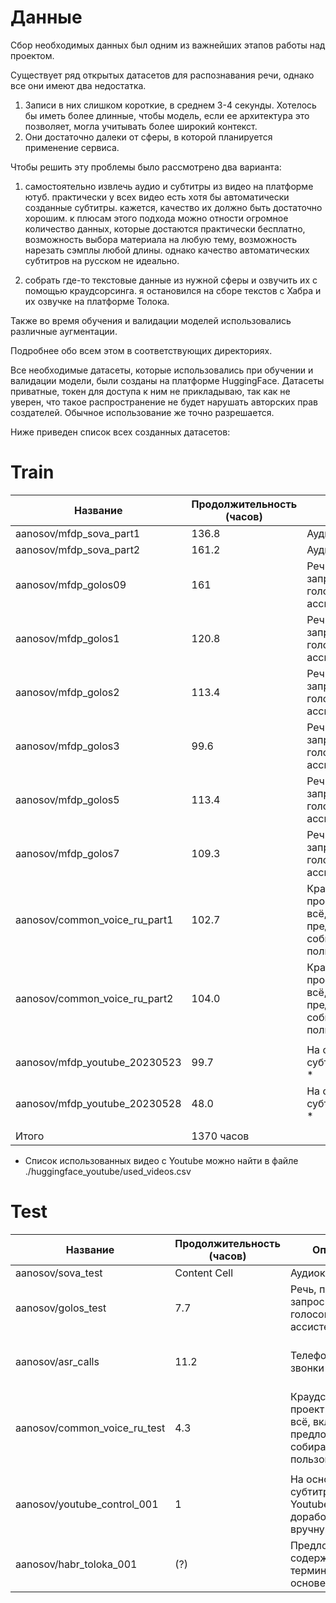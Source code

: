 # Данные

Сбор необходимых данных был одним из важнейших этапов работы над проектом. 

Существует ряд открытых датасетов для распознавания речи, однако все они имеют два недостатка. 
1. Записи в них слишком короткие, в среднем 3-4 секунды. Хотелось бы иметь более длинные, чтобы модель, если ее архитектура это позволяет, могла учитывать более широкий контекст.
2. Они достаточно далеки от сферы, в которой планируется применение сервиса.

Чтобы решить эту проблемы было рассмотрено два варианта:

1. самостоятельно извлечь аудио и субтитры из видео на платформе ютуб. практически у всех видео есть хотя бы автоматически созданные субтитры. кажется, качество их должно быть достаточно хорошим. к плюсам этого подхода можно отности огромное количество данных, которые достаются практически бесплатно, возможность выбора материала на любую тему, возможность нарезать сэмплы любой длины. однако качество автоматических субтитров на русском не идеально. 

2. собрать где-то текстовые данные из нужной сферы и озвучить их с помощью краудсорсинга. я остановился на сборе текстов с Хабра и их озвучке на платформе Толока.

Также во время обучения и валидации моделей использовались различные аугментации.

Подробнее обо всем этом в соответствующих директориях.

Все необходимые датасеты, которые использовались при обучении и валидации модели, были созданы на платформе HuggingFace. Датасеты приватные, токен для доступа к ним не прикладываю, так как не уверен, что такое распространение не будет нарушать авторских прав создателей. Обычное использование же точно разрешается.

Ниже приведен список всех созданных датасетов:

# Train

| Название  | Продолжительность (часов) | Описание | Ссылка на источник |
| ------------- | ------------- | ------------- | ------------- |
| aanosov/mfdp_sova_part1  | 136.8  | Аудиокниги  | [Sova Dataset](https://github.com/sovaai/sova-dataset) |
| aanosov/mfdp_sova_part2  | 161.2  | Аудиокниги  | [Sova Dataset](https://github.com/sovaai/sova-dataset) |
| aanosov/mfdp_golos09  | 161  | Речь, похожая на запросы к голосову ассистенту  | [Sber Golos](https://github.com/sberdevices/golos) |
| aanosov/mfdp_golos1  | 120.8  | Речь, похожая на запросы к голосову ассистенту  | [Sber Golos](https://github.com/sberdevices/golos) |
| aanosov/mfdp_golos2  | 113.4  | Речь, похожая на запросы к голосову ассистенту  | [Sber Golos](https://github.com/sberdevices/golos) |
| aanosov/mfdp_golos3  | 99.6  | Речь, похожая на запросы к голосову ассистенту  | [Sber Golos](https://github.com/sberdevices/golos) |
| aanosov/mfdp_golos5  | 113.4  | Речь, похожая на запросы к голосову ассистенту  | [Sber Golos](https://github.com/sberdevices/golos) |
| aanosov/mfdp_golos7  | 109.3  | Речь, похожая на запросы к голосову ассистенту  | [Sber Golos](https://github.com/sberdevices/golos) |
| aanosov/common_voice_ru_part1  | 102.7  | Краудсорсинговый проект Мозилы, всё, включая текст предложений собирается пользователями  | [Mozilla. Common Voice](https://commonvoice.mozilla.org/en/datasets) |
| aanosov/common_voice_ru_part2  | 104.0 | Краудсорсинговый проект Мозилы, всё, включая текст предложений собирается пользователями  | [Mozilla. Common Voice](https://commonvoice.mozilla.org/en/datasets) |
|   |   |   |  |
| aanosov/mfdp_youtube_20230523  | 99.7  | На основе субтитров Youtube *  | Собрано самостоятельно |
| aanosov/mfdp_youtube_20230528  | 48.0  | На основе субтитров Youtube *  | Собрано самостоятельно |
|   |   |   |  |
| Итого  | 1370 часов  |   | |

* Список использованных видео с Youtube можно найти в файле ./huggingface_youtube/used_videos.csv


# Test

| Название  | Продолжительность (часов) | Описание | Ссылка на источник |
| ------------- | ------------- | ------------- | ------------- |
| aanosov/sova_test  | Content Cell  | Аудиокниги  | [Sova Dataset](https://github.com/sovaai/sova-dataset) |
| aanosov/golos_test  | 7.7  | Речь, похожая на запросы к голосову ассистенту  | [Sber Golos](https://github.com/sberdevices/golos) |
| aanosov/asr_calls  | 11.2  | Телефонные звонки  | [Russian Open Speech To Text (STT/ASR) Dataset](https://github.com/snakers4/open_stt) |
| aanosov/common_voice_ru_test  | 4.3  | Краудсорсинговый проект Мозилы, всё, включая текст предложений собирается пользователями  | [Mozilla. Common Voice](https://commonvoice.mozilla.org/en/datasets) |
|   |   |   |  |
| aanosov/youtube_control_001  | 1  | На основе субтитров Youtube, разметка доработана вручную  | Собрано самостоятельно |
| aanosov/habr_toloka_001  | (?)  | Предложения, содержащие термины. На основе Хабр  | Собрано самостоятельно |


